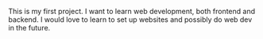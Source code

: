 This is my first project. I want to learn web development, both frontend and backend. I would love to learn to set up websites and possibly do web dev in the future.